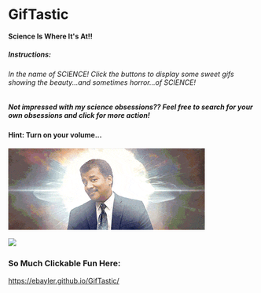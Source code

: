 # GifTastic

**Science Is Where It's At!!**

##### Instructions:

###### In the name of SCIENCE! Click the buttons to display some sweet gifs showing the beauty...and sometimes horror...of SCIENCE! 

##### Not impressed with my science obsessions?? Feel free to search for your own obsessions and click for more action!

#### Hint: Turn on your volume...


![](giphy.gif)

![](gif.gif)

### So Much Clickable Fun Here:
https://ebayler.github.io/GifTastic/